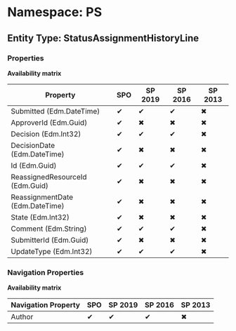 # Namespace: PS
## Entity Type: StatusAssignmentHistoryLine

### Properties

**Availability matrix**

Property | SPO | SP 2019 | SP 2016 | SP 2013
----------|-----|---------|---------|--------
Submitted (Edm.DateTime) | ✔ | ✔ | ✔ | ✖
ApproverId (Edm.Guid) | ✔ | ✖ | ✖ | ✖
Decision (Edm.Int32) | ✔ | ✔ | ✔ | ✖
DecisionDate (Edm.DateTime) | ✔ | ✖ | ✖ | ✖
Id (Edm.Guid) | ✔ | ✔ | ✔ | ✖
ReassignedResourceId (Edm.Guid) | ✔ | ✖ | ✖ | ✖
ReassignmentDate (Edm.DateTime) | ✔ | ✖ | ✖ | ✖
State (Edm.Int32) | ✔ | ✖ | ✖ | ✖
Comment (Edm.String) | ✔ | ✔ | ✔ | ✖
SubmitterId (Edm.Guid) | ✔ | ✖ | ✖ | ✖
UpdateType (Edm.Int32) | ✔ | ✔ | ✔ | ✖

### Navigation Properties

**Availability matrix**

Navigation Property | SPO | SP 2019 | SP 2016 | SP 2013
----------|-----|---------|---------|--------
Author | ✔ | ✔ | ✔ | ✖

